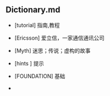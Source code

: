 ## Dictionary.md

- [tutorial] 指南,教程

- [Ericsson]  爱立信，一家通信通讯公司

- [Myth] 迷思；传说；虚构的故事

- [hints ] 提示

- [FOUNDATION] 基础

- 
